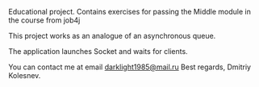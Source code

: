 Educational project. Contains exercises for passing the Middle module 
in the course from job4j

This project works as an analogue of an asynchronous queue.

The application launches Socket and waits for clients.

You can contact me at email darklight1985@mail.ru
Best regards,
Dmitriy Kolesnev.
